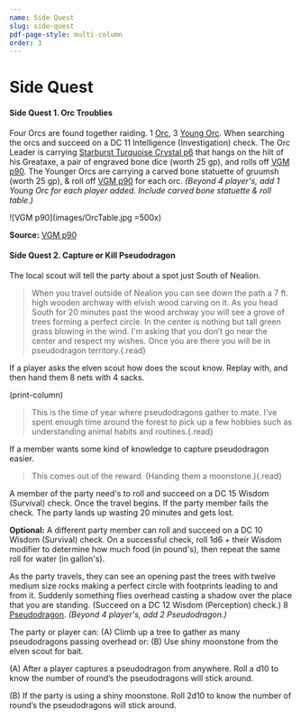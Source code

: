 ```yaml
---
name: Side Quest
slug: side-quest
pdf-page-style: multi-column
order: 3
---
```


# Side Quest

#### Side Quest 1. Orc Troublies

Four Orcs are found together raiding. 1 [Orc](/monster/orc), 3 [Young Orc](/monster/young-orc). When searching the orcs and succeed on a DC 11 Intelligence (Investigation) check. The Orc Leader is carrying [Starburst Turquoise Crystal p6](/Items.md) that hangs on the hilt of his Greataxe, a pair of engraved bone dice (worth 25 gp), and rolls off [VGM p90](/images/OrcTable.jpg). The Younger Orcs are carrying a carved bone statuette of gruumsh (worth 25 gp), & roll off [VGM p90](/images/OrcTable.jpg) for each orc. *(Beyond 4 player's, add 1 Young Orc for each player added. Include carved bone statuette & roll table.)*

![VGM p90](images/OrcTable.jpg =500x)

**Source:** [VGM p90]()

#### Side Quest 2. Capture or Kill Pseudodragon
 The local scout will tell the party about a spot just South of Nealion.
 
 >When you travel outside of Nealion you can see down the path a 7 ft. high wooden archway with elvish wood carving on it. As you head South for 20 minutes past the wood archway you will see a grove of trees forming a perfect circle. In the center is nothing but tall green grass blowing in the wind. I'm asking that you don’t go near the center and respect my wishes. Once you are there you will be in pseudodragon territory.{.read}

 If a player asks the elven scout how does the scout know. Replay with, and then hand them 8 nets with 4 sacks.

(print-column)
 
 >This is the time of year where pseudodragons gather to mate. I've spent enough time around the forest to pick up a few hobbies such as understanding animal habits and routines.{.read}

 If a member wants some kind of knowledge to capture pseudodragon easier.
 
 >This comes out of the reward. (Handing them a moonstone.){.read}

 A member of the party need's to roll and succeed on a DC 15 Wisdom (Survival) check. Once the travel begins. If the party member fails the check. The party lands up wasting 20 minutes and gets lost.

 **Optional:** A different party member can roll and succeed on a DC 10 Wisdom (Survival) check. On a successful check, roll 1d6 + their Wisdom modifier to determine how much food (in pound's), then repeat the same roll for water (in gallon's).
 
 As the party travels, they can see an opening past the trees with twelve medium size rocks making a perfect circle with footprints leading to and from it. Suddenly something flies overhead casting a shadow over the place that you are standing. (Succeed on a DC 12 Wisdom (Perception) check.) 8 [Pseudodragon](/monster/pseudodragon). *(Beyond 4 player's, add 2 Pseudodragon.)*

The party or player can:
(A) Climb up a tree to gather as many pseudodragons passing overhead or:
(B) Use shiny moonstone from the elven scout for bait.

(A) After a player captures a pseudodragon from anywhere. Roll a d10 to know the number of round’s the pseudodragons will stick around.

(B) If the party is using a shiny moonstone. Roll 2d10 to know the number of round’s the pseudodragons will stick around.